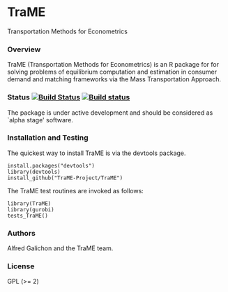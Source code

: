 # TraME

Transportation Methods for Econometrics

### Overview

TraME (Transportation Methods for Econometrics) is an R package for for 
solving problems of equilibrium computation and estimation in consumer 
demand and matching frameworks via the Mass Transportation Approach.

### Status [![Build Status](https://travis-ci.org/TraME-Project/TraME.svg)](https://travis-ci.org/TraME-Project/TraME) [![Build status](https://ci.appveyor.com/project/TraME-Project/TraME?branch=master)](https://ci.appveyor.com/project/alfredgalichon/trame/branch/master)

The package is under active development and should be considered as
`alpha stage' software.

### Installation and Testing

The quickest way to install TraME is via the devtools package.
```
install.packages("devtools")
library(devtools)
install_github("TraME-Project/TraME")
```
The TraME test routines are invoked as follows:
```
library(TraME)
library(gurobi)
tests_TraME()
```

### Authors

Alfred Galichon and the TraME team.

### License

GPL (>= 2)
